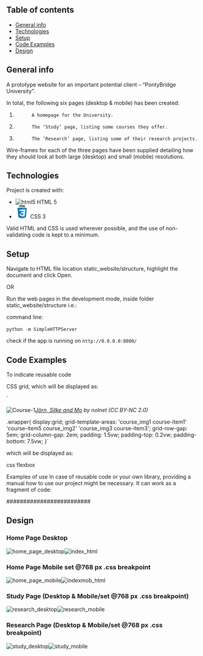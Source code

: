 ## Table of contents
* [General info](#general-info)
* [Technologies](#technologies)
* [Setup](#setup)
* [Code Examples](#Code-Examples)
* [Design](#Design)

## General info

A prototype website for an important potential client – “PontyBridge University”. 

In total, the following six pages (desktop & mobile) has been created:
 
1.           A homepage for the University.
2.           The ‘Study’ page, listing some courses they offer.
3.           The ‘Research’ page, listing some of their research projects.

Wire-frames for each of the three pages have been supplied detailing how they should look at both large (desktop) and small (mobile) resolutions.

## Technologies
Project is created with:
</br>
* <img src="https://devicons.github.io/devicon/devicon.git/icons/html5/html5-original-wordmark.svg" alt="html5" width="35" height="35"/> HTML 5
* <img src="https://raw.githubusercontent.com/devicons/devicon/master/icons/css3/css3-original-wordmark.svg" alt="css3" width="35" height="35"/> CSS 3


Valid HTML and CSS is used wherever possible, and the use of non-validating code is kept to a minimum.

## Setup
Navigate to HTML file location static_website/structure, highlight the document and click Open.

OR

Run the web pages in the development mode, inside folder static_website/structure i.e.:

command line:

`python -m SimpleHTTPServer`

check if the app is running on `http://0.0.0.0:8000/`


## Code Examples

To indicate reusable code

CSS grid, which will be displayed as:

`
    <div class="course_img1">
      <img class="responsive " src="../style/pictures/14905981935_899f9cfcfb_o.jpg" alt="Course-1"><cite><a href="https://www.flickr.com/photos/nolnet/4368698058">Jörn, Silke and Mo</a> by nolnet (CC BY-NC 2.0)</cite>
    </div>


.wrapper{
  display:grid;
  grid-template-areas:
  'course_img1 course-item1'
  'course-item5 course_img2'
  'course_img3 course-item3';
  grid-row-gap: 5em;
  grid-column-gap: 2em;
  padding: 1.5vw;
  padding-top: 0.2vw;
  padding-bottom: 7.5vw;
}`


which will be displayed as:

css flexbox


<p>Examples of use In case of reusable code or your own library, providing a manual how to use our project might be necessary. It can work as a fragment of code: </p>

#########################

## Design

### Home Page Desktop

<img src="https://user-images.githubusercontent.com/47834415/96943570-785c4c80-14d0-11eb-8c00-217a854591d4.png" alt="home_page_desktop" width="350" heigh="300"/><img src="https://user-images.githubusercontent.com/47834415/96943849-2e279b00-14d1-11eb-8fb0-2e808968734e.png" alt="index_html" width="340" heigh="300"/>

### Home Page Mobile set @768 px .css breakpoint
<img src="https://user-images.githubusercontent.com/47834415/96943988-94142280-14d1-11eb-9d2d-b4e7eb41a3b8.png" alt="home_page_mobile" width="350" heigh="300"/><img src="https://user-images.githubusercontent.com/47834415/96944021-a5f5c580-14d1-11eb-8b2b-97f7f9e115df.png" alt="indexmob_html" width="67" heigh="300"/>

### Study Page (Desktop & Mobile/set @768 px .css breakpoint)
<img src="https://user-images.githubusercontent.com/47834415/96944050-b6a63b80-14d1-11eb-8849-db508a33b8e1.png" alt="research_desktop" width="350" heigh="300"/><img src="https://user-images.githubusercontent.com/47834415/96944065-c32a9400-14d1-11eb-8953-7e3d7586d8b9.png" alt="research_mobile" width="150" heigh="300"/>

### Research Page (Desktop & Mobile/set @768 px .css breakpoint) 
<img src="https://user-images.githubusercontent.com/47834415/96944081-ccb3fc00-14d1-11eb-88f8-835bd0256abc.png" alt="study_desktop" width="350" heigh="300"/><img src="https://user-images.githubusercontent.com/47834415/96944100-d63d6400-14d1-11eb-96b0-0b4458e89802.png" alt="study_mobile" width="150" heigh="300"/>



